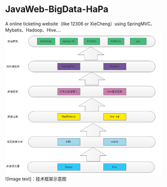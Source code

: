 # JavaWeb-BigData-HaPa
A online ticketing website（like 12306 or XieCheng）using SpringMVC、Mybatis、Hadoop、Hive....
![image](https://github.com/CharlesHaPa/JavaWeb-BigData-HaPa/blob/master/frame.png)
![Image text]：技术框架示意图
